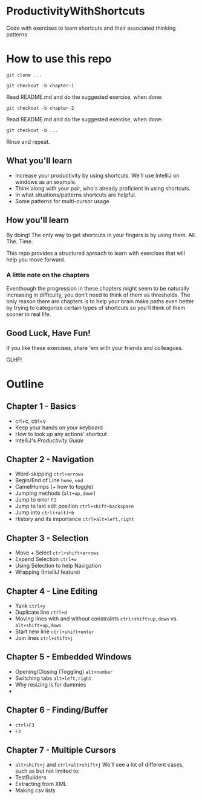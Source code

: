 # ProductivityWithShortcuts
Code with exercises to learn shortcuts and their associated thinking patterns

# How to use this repo
`git clone ...`

`git checkout -b chapter-1`

Read README.md and do the suggested exercise, when done:

`git checkout -b chapter-2`

Read README.md and do the suggested exercise, when done:

`git checkout -b ...`

Rinse and repeat.

## What you'll learn
* Increase your productivity by using shortcuts. We'll use IntelliJ on windows as an example.
* Think along with your pair, who's already proficient in using shortcuts.
* In what situations/patterns shortcuts are helpful.
* Some patterns for multi-cursor usage.

## How you'll learn
By doing! The only way to get shortcuts in your fingers is by using them. All. The. Time.

This repo provides a structured aproach to learn with exercises that will help you move forward.

### A little note on the chapters
Eventhough the progression in these chapters might seem to be naturally increasing in difficulty, you don't need to think of them as thresholds.
The only reason there are chapters is to help your brain make paths even better by trying to categorize certain types of shortcuts so you'll think of them sooner in real life.

## Good Luck, Have Fun!
If you like these exercises, share 'em with your friends and colleagues.

GLHF!

# Outline

## Chapter 1 - Basics
* crl+c, ctrl+v
* Keep your hands on your keyboard
* How to look up any actions' shortcut
* IntelliJ's _Productivity Guide_

## Chapter 2 - Navigation
* Word-skipping `ctrl+arrows`
* Begin/End of Line `home`, `end`
* CamelHumps (+ how to toggle)
* Jumping methods (`alt+up,down`)
* Jump to error `F2`
* Jump to last edit position `ctrl+shift+backspace`
* Jump into `ctrl(+alt)+b`
* History and its importance `ctrl+alt+left,right`

## Chapter 3 - Selection
* Move + Select `ctrl+shift+arrows`
* Expand Selection `ctrl+w`
* Using Selection to help Navigation
* Wrapping (IntelliJ feature)

## Chapter 4 - Line Editing
* Yank `ctrl+y`
* Duplicate line `ctrl+d`
* Moving lines with and without constraints `ctrl+shift+up,down` vs. `alt+shift+up,down`
* Start new line `ctrl+shift+enter`
* Join lines `ctrl+shift+j`

## Chapter 5 - Embedded Windows
* Opening/Closing (Toggling) `alt+number`
* Switching tabs `alt+left,right`
* Why resizing is for dummies
*

## Chapter 6 - Finding/Buffer
* `ctrl+F3`
* `F3`

## Chapter 7 - Multiple Cursors
* `alt+shift+j` and `ctrl+alt+shift+j`
We'll see a lot of different cases, such as but not limited to:
* TestBuilders
* Extracting from XML
* Making csv lists